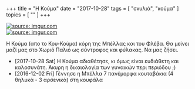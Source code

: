 +++
title = "Η Κούμα"
date = "2017-10-28"
tags = [ "σκυλιά", "κούμα" ]
topics = [ "" ]
+++

<div class="org-center">
<div class="HTML">
<a href="<http://imgur.com/skUjpiN>"><img src="<http://i.imgur.com/skUjpiN.jpg?2>" title="source: imgur.com" /></a>

</div>

<div class="HTML">
<a href="<http://imgur.com/qijhvnx>"><img src="<http://i.imgur.com/qijhvnx.png?1>" title="source: imgur.com" /></a>

</div>
</div>

Η Κούμα (απο το Κου-Κούμα) κόρη της Μπέλλας και του Φλέβα. Θα μείνει μαζί μας στο Χωριό Παλιό ως σύντροφος και φύλακας. Να μας ζήσει.

-   <span class="timestamp-wrapper"><span class="timestamp">[2017-10-28 Sat] </span></span> H Κούμα αδιαθέτησε, κι όμως είναι ευδιάθετη και καλοσυνάτη. Άκυρη η δικαιολογία των γυναικών περι περιόδου ;)
-   <span class="timestamp-wrapper"><span class="timestamp">[2016-12-02 Fri] </span></span> Γέννησε η Μπέλλα 7 πανέμορφα κουταβάκια (4 θηλυκά - 3 αρσενικά) στη κουφάλα
